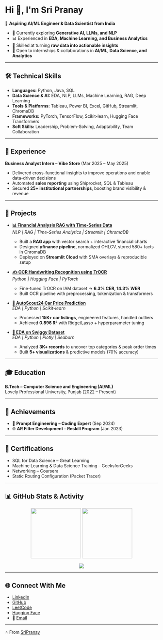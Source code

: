 # Hi 👋, I'm Sri Pranay  

🚀 **Aspiring AI/ML Engineer & Data Scientist from India**  

- 🌱 Currently exploring **Generative AI, LLMs, and NLP**  
- 📊 Experienced in **EDA, Machine Learning, and Business Analytics**  
- 🔎 Skilled at turning **raw data into actionable insights**  
- 🤝 Open to internships & collaborations in **AI/ML, Data Science, and Analytics**  

---

## 🛠 Technical Skills  

- **Languages:** Python, Java, SQL  
- **Data Science & AI:** EDA, NLP, LLMs, Machine Learning, RAG, Deep Learning  
- **Tools & Platforms:** Tableau, Power BI, Excel, GitHub, Streamlit, ChromaDB  
- **Frameworks:** PyTorch, TensorFlow, Scikit-learn, Hugging Face Transformers  
- **Soft Skills:** Leadership, Problem-Solving, Adaptability, Team Collaboration  

---

## 💼 Experience  

**Business Analyst Intern – Vibe Store** (Mar 2025 – May 2025)  
- Delivered cross-functional insights to improve operations and enable data-driven decisions  
- Automated **sales reporting** using Shiprocket, SQL & Tableau  
- Secured **25+ institutional partnerships**, boosting brand visibility & revenue  

---

## 📂 Projects  

- **[📊 Financial Analysis RAG with Time-Series Data](https://github.com/sripranay/Finance-RAG)**  
  _NLP | RAG | Time-Series Analytics | Streamlit | ChromaDB_  
  - Built a **RAG app** with vector search + interactive financial charts  
  - Designed **yfinance pipeline**, normalized OHLCV, stored 580+ facts in ChromaDB  
  - Deployed on **Streamlit Cloud** with SMA overlays & reproducible setup  

- **[✍️ OCR Handwriting Recognition using TrOCR](https://github.com/sripranay/OCR-Handwriting-Recognition)**  
  _Python | Hugging Face | PyTorch_  
  - Fine-tuned TrOCR on IAM dataset → **6.3% CER, 14.3% WER**  
  - Built OCR pipeline with preprocessing, tokenization & transformers  

- **[🚗 AutoScout24 Car Price Prediction](https://github.com/sripranay/Car-Price-Prediction)**  
  _EDA | Python | Scikit-learn_  
  - Processed **15K+ car listings**, engineered features, handled outliers  
  - Achieved **0.896 R²** with Ridge/Lasso + hyperparameter tuning  

- **[🍔 EDA on Swiggy Dataset](https://github.com/sripranay/Swiggy-EDA)**  
  _EDA | Python | Plotly | Seaborn_  
  - Analyzed **3K+ records** to uncover top categories & peak order times  
  - Built **5+ visualizations** & predictive models (70% accuracy)  

---

## 🎓 Education  

**B.Tech – Computer Science and Engineering (AI/ML)**  
Lovely Professional University, Punjab (2022 – Present)  

---

## 🏅 Achievements  

- 🥇 **Prompt Engineering – Coding Expert** (Sep 2024)  
- 🌐 **AR Filter Development – Reskill Program** (Jan 2023)  

---

## 📜 Certifications  

- SQL for Data Science – Great Learning  
- Machine Learning & Data Science Training – GeeksforGeeks  
- Networking – Coursera  
- Static Routing Configuration (Packet Tracer)  

---

## 📊 GitHub Stats & Activity  

<p align="center">
  <img src="https://github-readme-stats.vercel.app/api?username=sripranay&show_icons=true&theme=radical" height="165" />
  <img src="https://github-readme-stats.vercel.app/api/top-langs/?username=sripranay&layout=compact&theme=radical" height="165" />
</p>

<p align="center">
  <img src="https://streak-stats.demolab.com?user=sripranay&theme=radical&border_radius=6.5" />
</p>

---

## 🌐 Connect With Me  

- [LinkedIn](https://www.linkedin.com/in/sripranay31/)  
- [GitHub](https://github.com/sripranay)  
- [LeetCode](https://leetcode.com/u/SriPranay/)  
- [Hugging Face](https://huggingface.co/sripranay)  
- 📧 [Email](mailto:sripranay004@gmail.com)  

---
⭐ From [SriPranay](https://github.com/sripranay)

